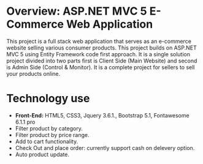 # Overview: ASP.NET MVC 5 E-Commerce Web Application
This project is a full stack web application that serves as an e-commerce website selling various consumer products. This project builds on ASP.NET MVC 5 using Entity Framework code first approach. It is a single solution project divided into two parts first is Client Side (Main Website) and second is Admin Side (Control & Monitor). It is a complete project for sellers to sell your products online.

# Technology use
* **Front-End:** HTML5, CSS3, Jquery 3.6.1., Bootstrap 5.1, Fontawesome 6.1.1 pro
* Filter product by category.
* Filter product by price range.
* Add to cart functionality.
* Check Out and place order: currently support cash on delevery option.
* Auto product update.


